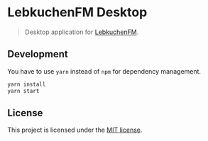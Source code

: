 # LebkuchenFM Desktop

> Desktop application for [LebkuchenFM](https://github.com/Deseteral/lebkuchen-fm).

## Development
You have to use `yarn` instead of `npm` for dependency management.

```sh
yarn install
yarn start
```

## License
This project is licensed under the [MIT license](LICENSE).
